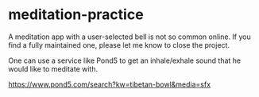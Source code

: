 # meditation-practice

A meditation app with a user-selected bell is not so common online.
If you find a fully maintained one, please let me know to close the project.

One can use a service like Pond5 to get an inhale/exhale sound that he would like to meditate with. 

https://www.pond5.com/search?kw=tibetan-bowl&media=sfx

